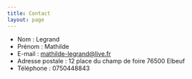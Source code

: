 ```yaml
---
title: Contact
layout: page
---
```


* Nom : Legrand	
* Prénom : Mathilde
* E-mail : mathilde-legrand@live.fr  	
* Adresse postale : 12 place du champ de foire 76500 Elbeuf	
* Téléphone : 0750448843 	
